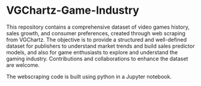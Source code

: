 # VGChartz-Game-Industry
This repository contains a comprehensive dataset of video games history, sales growth, and consumer preferences, created through web scraping from VGChartz. The objective is to provide a structured and well-defined dataset for publishers to understand market trends and build sales predictor models, and also for game enthusiasts to explore and understand the gaming industry. Contributions and collaborations to enhance the dataset are welcome.

The webscraping code is built using python in a Jupyter notebook.